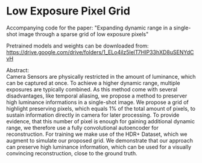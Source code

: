 # Low Exposure Pixel Grid

Accompanying code for the paper: "Expanding dynamic range in a single-shot image through a
sparse grid of low exposure pixels"

Pretrained models and weights can be downloaded from:\
https://drive.google.com/drive/folders/1_ELo4ilz5lelT7HIP33hXD8uSENYdCvH


Abstract:\
Camera Sensors are physically restricted in the amount of luminance, which can be captured at once. To achieve a higher dynamic range, multiple exposures are typically combined. As this method come with several disadvantages, like temporal aliasing, we propose a method to preserver high luminance informations in a single-shot image. We propose a grid of highlight preserving pixels, which equals 1\% of the total amount of pixels, to sustain information directly in camera for later processing. To provide evidence, that this number of pixel is enough for gaining additional dynamic range, we therefore use a fully convolutional autoencoder for reconstruction. For training we make use of the HDR+ Dataset, which we augment to simulate our proposed grid. We demonstrate that our approach can preserve high luminance information, which can be used for a visually convincing reconstruction, close to the ground truth.